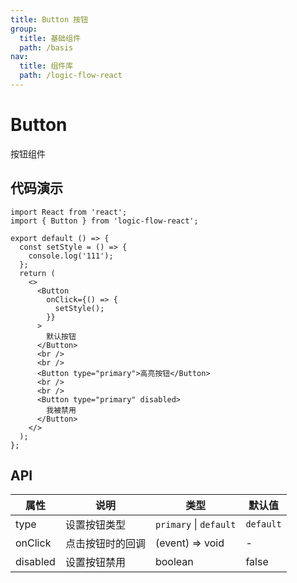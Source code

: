 ```yaml
---
title: Button 按钮
group:
  title: 基础组件
  path: /basis
nav:
  title: 组件库
  path: /logic-flow-react
---
```


# Button

按钮组件

## 代码演示

```tsx
import React from 'react';
import { Button } from 'logic-flow-react';

export default () => {
  const setStyle = () => {
    console.log('111');
  };
  return (
    <>
      <Button
        onClick={() => {
          setStyle();
        }}
      >
        默认按钮
      </Button>
      <br />
      <br />
      <Button type="primary">高亮按钮</Button>
      <br />
      <br />
      <Button type="primary" disabled>
        我被禁用
      </Button>
    </>
  );
};
```

## API

| 属性     | 说明             | 类型                   | 默认值    |
| -------- | ---------------- | ---------------------- | --------- |
| type     | 设置按钮类型     | `primary` \| `default` | `default` |
| onClick  | 点击按钮时的回调 | (event) => void        | -         |
| disabled | 设置按钮禁用     | boolean                | false     |

